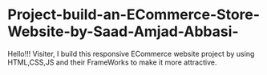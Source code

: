 # Project-build-an-ECommerce-Store-Website-by-Saad-Amjad-Abbasi-
Hello!!! Visiter, I build this responsive ECommerce website project by using HTML,CSS,JS and their FrameWorks to make it more attractive.
